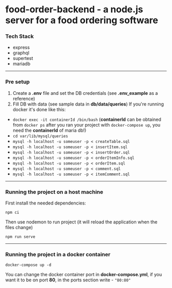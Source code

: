 # food-order-backend - a node.js server for a food ordering software

### Tech Stack
* express 
* graphql
* supertest
* mariadb

------------

### Pre setup
1) Create a **.env** file and set the DB credentials (see **.env_example** as a reference)
2) Fill DB with data (see sample data in **db/data/queries**)
If you're running docker it's done like this:
* `docker exec -it containerId /bin/bash` (**containerId** can be obtained from `docker ps` after you ran your project with `docker-compose up`, you need the **containerId** of maria db!)
* `cd var/lib/mysql/queries`
* `mysql -h localhost -u someuser -p < createTable.sql`
* `mysql -h localhost -u someuser -p < insertItem.sql`
* `mysql -h localhost -u someuser -p < insertOrder.sql`
* `mysql -h localhost -u someuser -p < orderItemInfo.sql`
* `mysql -h localhost -u someuser -p < orderItem.sql`
* `mysql -h localhost -u someuser -p < comment.sql`
* `mysql -h localhost -u someuser -p < itemComment.sql`

------------
### Running the project on a host machine
First install the needed dependencies:
```
npm ci
```
Then use nodemon to run project (it will reload the application when the files change)
```
npm run serve
```

------------
### Running the project in a docker container
```
docker-compose up -d
```
You can change the docker container port in **docker-compose.yml**, if you want it to be on port **80**, in the ports section write - `"80:80"`